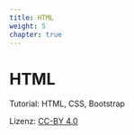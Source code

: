 ```yaml
---
title: HTML
weight: 5
chapter: true
---
```


# HTML

Tutorial: HTML, CSS, Bootstrap

Lizenz: [CC-BY 4.0](https://creativecommons.org/licenses/by/4.0/deed.de)